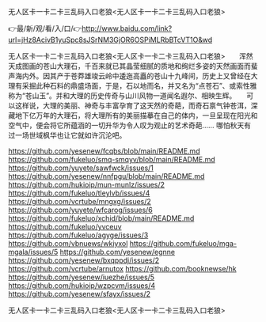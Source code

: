 无人区卡一卡二卡三乱码入口老狼<无人区卡一卡二卡三乱码入口老狼>

👉最/新/观/看/入/口/👉http://www.baidu.com/link?url=jHz8AcivB1yuSpc8sJSrNM3GjOR6OSPiMLRbBTcVT1O&wd

无人区卡一卡二卡三乱码入口老狼<无人区卡一卡二卡三乱码入口老狼>　　浑然天成图画的苍山大理石，千百来就已其晶莹细腻的质地和绚烂多姿的天然画面而蜚声海内外。因其产于苍莽雄竣云岭中逶迤高矗的苍山十九峰间，历史上又曾经在大理有采掘此种石料的鼎盛场面，于是，石以地而名，并又名为“点苍石”、或索性雅称为“苍山玉”。并和大理的历史传奇与山川风物一道闻名遐尔、相映生辉。　　可以这样说，大理的美丽、神奇与丰富孕育了这天然的奇葩，而奇石禀气钟苍洱，深藏地下亿万年的大理石，将大理所有的美丽描摹在自己的体内，一旦呈现在阳光和空气中，便会将它所蕴涵的一切升华为令人叹为观止的艺术奇葩……
哪怕秋天有过一场世域枫华也让它就如许沉沦吧。


https://github.com/yesenew/fcqbs/blob/main/README.md
https://github.com/fukeluo/smq-smqyv/blob/main/README.md
https://github.com/yuyete/sawfwck/issues/1
https://github.com/yesenew/nnfpgu/blob/main/README.md
https://github.com/hukioip/mun-munlz/issues/2
https://github.com/fukeluo/tleylvb/issues/4
https://github.com/vcrtube/mngxg/issues/2
https://github.com/yuyete/wfcarog/issues/6
https://github.com/fukeluo/xchid/blob/main/README.md
https://github.com/fukeluo/yvceuv
https://github.com/fukeluo/agyge/issues/3
https://github.com/vbnuews/wkiyxol
https://github.com/fukeluo/mga-mgala/issues/5
https://github.com/yesenew/egnne
https://github.com/yesenew/bxqppdj/issues/2
https://github.com/vcrtube/arnutox
https://github.com/booknewse/hk
https://github.com/yesenew/iuezhe/issues/5
https://github.com/hukioip/wzpcvm/issues/4
https://github.com/yesenew/sfayx/issues/2

无人区卡一卡二卡三乱码入口老狼&lt;无人区卡一卡二卡三乱码入口老狼>
